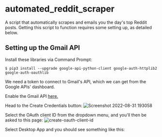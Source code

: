 # automated_reddit_scraper
A script that automatically scrapes and emails you the day's top Reddit posts. Getting this script to function requires some setting up, as detailed below. 

## Setting up the Gmail API 
Install these libraries via Command Prompt:
```
$ pip3 install --upgrade google-api-python-client google-auth-httplib2 google-auth-oauthlib
```
We need a token to connect to Gmail's API, which we can get from the Google APIs' dashboard.

Enable the Gmail API [here.](https://console.cloud.google.com/apis/library/gmail.googleapis.com)

Head to the Create Credentials button:
![Screenshot 2022-08-31 193058](https://user-images.githubusercontent.com/62267192/187802559-e36b7458-0f2f-4c08-a702-3225dc9cd4a1.png)

Select the OAuth client ID from the dropdown menu, and you'll then be asked  to this page: 
![create-oauth-client-id](https://user-images.githubusercontent.com/62267192/187802796-c33c3c5e-5f4b-4e94-a4c8-d8a6c2941be2.png)

Select Desktop App and you should see something like this:

